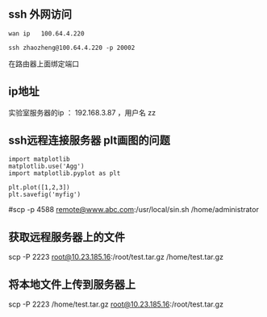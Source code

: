 ﻿## ssh 外网访问

```
wan ip   100.64.4.220

ssh zhaozheng@100.64.4.220 -p 20002
```
在路由器上面绑定端口

## ip地址

实验室服务器的ip ：
192.168.3.87  ，用户名 zz

## ssh远程连接服务器 plt画图的问题

```
import matplotlib
matplotlib.use('Agg')
import matplotlib.pyplot as plt

plt.plot([1,2,3])
plt.savefig('myfig')
```

#scp -p 4588 remote@www.abc.com:/usr/local/sin.sh /home/administrator


## 获取远程服务器上的文件
scp -P 2223 root@10.23.185.16:/root/test.tar.gz /home/test.tar.gz

## 将本地文件上传到服务器上
scp -P 2223 /home/test.tar.gz root@10.23.185.16:/root/test.tar.gz